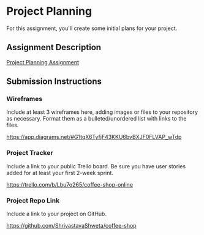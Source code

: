 # Project Planning
For this assignment, you'll create some initial plans for your project.

## Assignment Description
[Project Planning Assignment](https://education.launchcode.org/liftoff/modules/assignments/project-planning)

## Submission Instructions

### Wireframes

Include at least 3 wireframes here, adding images or files to your repository as necessary. Format them as a bulleted/unordered list with links to the files.

https://app.diagrams.net/#G1tqX6TyfjF43KKU6bvBXJF0FLVAP_wTdp

### Project Tracker

Include a link to your public Trello board. Be sure you have user stories added for at least your first 2-week sprint.

https://trello.com/b/Lbu7o265/coffee-shop-online

### Project Repo Link

Include a link to your project on GitHub.

https://github.com/ShrivastavaShweta/coffee-shop

